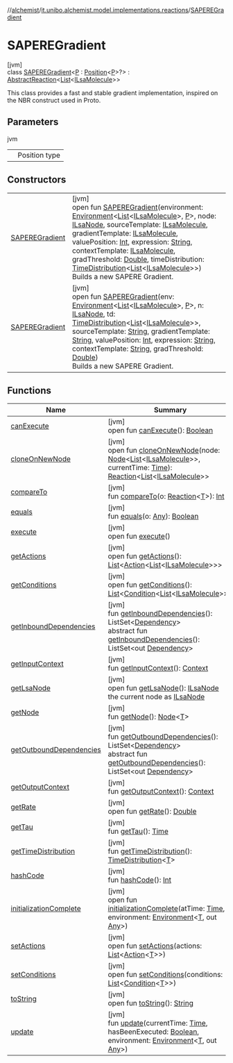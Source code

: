 //[alchemist](../../../index.md)/[it.unibo.alchemist.model.implementations.reactions](../index.md)/[SAPEREGradient](index.md)

# SAPEREGradient

[jvm]\
class [SAPEREGradient](index.md)<[P](index.md) : [Position](../../it.unibo.alchemist.model.interfaces/-position/index.md)<[P](../../it.unibo.alchemist.model.implementations.actions/-lsa-ascending-gradient-dist/index.md)>?> : [AbstractReaction](../-abstract-reaction/index.md)<[List](https://docs.oracle.com/javase/8/docs/api/java/util/List.html)<[ILsaMolecule](../../it.unibo.alchemist.model.interfaces/-i-lsa-molecule/index.md)>> 

This class provides a fast and stable gradient implementation, inspired on the NBR construct used in Proto.

## Parameters

jvm

| | |
|---|---|
| <P> | Position type |

## Constructors

| | |
|---|---|
| [SAPEREGradient](-s-a-p-e-r-e-gradient.md) | [jvm]<br>open fun [SAPEREGradient](-s-a-p-e-r-e-gradient.md)(environment: [Environment](../../it.unibo.alchemist.model.interfaces/-environment/index.md)<[List](https://docs.oracle.com/javase/8/docs/api/java/util/List.html)<[ILsaMolecule](../../it.unibo.alchemist.model.interfaces/-i-lsa-molecule/index.md)>, [P](../../it.unibo.alchemist.model.implementations.actions/-lsa-ascending-gradient-dist/index.md)>, node: [ILsaNode](../../it.unibo.alchemist.model.interfaces/-i-lsa-node/index.md), sourceTemplate: [ILsaMolecule](../../it.unibo.alchemist.model.interfaces/-i-lsa-molecule/index.md), gradientTemplate: [ILsaMolecule](../../it.unibo.alchemist.model.interfaces/-i-lsa-molecule/index.md), valuePosition: [Int](https://kotlinlang.org/api/latest/jvm/stdlib/kotlin/-int/index.html), expression: [String](https://docs.oracle.com/javase/8/docs/api/java/lang/String.html), contextTemplate: [ILsaMolecule](../../it.unibo.alchemist.model.interfaces/-i-lsa-molecule/index.md), gradThreshold: [Double](https://kotlinlang.org/api/latest/jvm/stdlib/kotlin/-double/index.html), timeDistribution: [TimeDistribution](../../it.unibo.alchemist.model.interfaces/-time-distribution/index.md)<[List](https://docs.oracle.com/javase/8/docs/api/java/util/List.html)<[ILsaMolecule](../../it.unibo.alchemist.model.interfaces/-i-lsa-molecule/index.md)>>)<br>Builds a new SAPERE Gradient. |
| [SAPEREGradient](-s-a-p-e-r-e-gradient.md) | [jvm]<br>open fun [SAPEREGradient](-s-a-p-e-r-e-gradient.md)(env: [Environment](../../it.unibo.alchemist.model.interfaces/-environment/index.md)<[List](https://docs.oracle.com/javase/8/docs/api/java/util/List.html)<[ILsaMolecule](../../it.unibo.alchemist.model.interfaces/-i-lsa-molecule/index.md)>, [P](../../it.unibo.alchemist.model.implementations.actions/-lsa-ascending-gradient-dist/index.md)>, n: [ILsaNode](../../it.unibo.alchemist.model.interfaces/-i-lsa-node/index.md), td: [TimeDistribution](../../it.unibo.alchemist.model.interfaces/-time-distribution/index.md)<[List](https://docs.oracle.com/javase/8/docs/api/java/util/List.html)<[ILsaMolecule](../../it.unibo.alchemist.model.interfaces/-i-lsa-molecule/index.md)>>, sourceTemplate: [String](https://docs.oracle.com/javase/8/docs/api/java/lang/String.html), gradientTemplate: [String](https://docs.oracle.com/javase/8/docs/api/java/lang/String.html), valuePosition: [Int](https://kotlinlang.org/api/latest/jvm/stdlib/kotlin/-int/index.html), expression: [String](https://docs.oracle.com/javase/8/docs/api/java/lang/String.html), contextTemplate: [String](https://docs.oracle.com/javase/8/docs/api/java/lang/String.html), gradThreshold: [Double](https://kotlinlang.org/api/latest/jvm/stdlib/kotlin/-double/index.html))<br>Builds a new SAPERE Gradient. |

## Functions

| Name | Summary |
|---|---|
| [canExecute](can-execute.md) | [jvm]<br>open fun [canExecute](can-execute.md)(): [Boolean](https://kotlinlang.org/api/latest/jvm/stdlib/kotlin/-boolean/index.html) |
| [cloneOnNewNode](clone-on-new-node.md) | [jvm]<br>open fun [cloneOnNewNode](clone-on-new-node.md)(node: [Node](../../it.unibo.alchemist.model.interfaces/-node/index.md)<[List](https://docs.oracle.com/javase/8/docs/api/java/util/List.html)<[ILsaMolecule](../../it.unibo.alchemist.model.interfaces/-i-lsa-molecule/index.md)>>, currentTime: [Time](../../it.unibo.alchemist.model.interfaces/-time/index.md)): [Reaction](../../it.unibo.alchemist.model.interfaces/-reaction/index.md)<[List](https://docs.oracle.com/javase/8/docs/api/java/util/List.html)<[ILsaMolecule](../../it.unibo.alchemist.model.interfaces/-i-lsa-molecule/index.md)>> |
| [compareTo](../-abstract-reaction/compare-to.md) | [jvm]<br>fun [compareTo](../-abstract-reaction/compare-to.md)(o: [Reaction](../../it.unibo.alchemist.model.interfaces/-reaction/index.md)<[T](../../it.unibo.alchemist.model.implementations.actions/-abstract-action/index.md)>): [Int](https://kotlinlang.org/api/latest/jvm/stdlib/kotlin/-int/index.html) |
| [equals](../-abstract-reaction/equals.md) | [jvm]<br>fun [equals](../-abstract-reaction/equals.md)(o: [Any](https://kotlinlang.org/api/latest/jvm/stdlib/kotlin/-any/index.html)): [Boolean](https://kotlinlang.org/api/latest/jvm/stdlib/kotlin/-boolean/index.html) |
| [execute](execute.md) | [jvm]<br>open fun [execute](execute.md)() |
| [getActions](get-actions.md) | [jvm]<br>open fun [getActions](get-actions.md)(): [List](https://docs.oracle.com/javase/8/docs/api/java/util/List.html)<[Action](../../it.unibo.alchemist.model.interfaces/-action/index.md)<[List](https://docs.oracle.com/javase/8/docs/api/java/util/List.html)<[ILsaMolecule](../../it.unibo.alchemist.model.interfaces/-i-lsa-molecule/index.md)>>> |
| [getConditions](get-conditions.md) | [jvm]<br>open fun [getConditions](get-conditions.md)(): [List](https://docs.oracle.com/javase/8/docs/api/java/util/List.html)<[Condition](../../it.unibo.alchemist.model.interfaces/-condition/index.md)<[List](https://docs.oracle.com/javase/8/docs/api/java/util/List.html)<[ILsaMolecule](../../it.unibo.alchemist.model.interfaces/-i-lsa-molecule/index.md)>>> |
| [getInboundDependencies](../-abstract-reaction/get-inbound-dependencies.md) | [jvm]<br>fun [getInboundDependencies](../-abstract-reaction/get-inbound-dependencies.md)(): ListSet<[Dependency](../../it.unibo.alchemist.model.interfaces/-dependency/index.md)><br>abstract fun [getInboundDependencies](../../it.unibo.alchemist.model.interfaces/-reaction/get-inbound-dependencies.md)(): ListSet<out [Dependency](../../it.unibo.alchemist.model.interfaces/-dependency/index.md)> |
| [getInputContext](../-abstract-reaction/get-input-context.md) | [jvm]<br>fun [getInputContext](../-abstract-reaction/get-input-context.md)(): [Context](../../it.unibo.alchemist.model.interfaces/-context/index.md) |
| [getLsaNode](get-lsa-node.md) | [jvm]<br>open fun [getLsaNode](get-lsa-node.md)(): [ILsaNode](../../it.unibo.alchemist.model.interfaces/-i-lsa-node/index.md)<br>the current node as [ILsaNode](../../it.unibo.alchemist.model.interfaces/-i-lsa-node/index.md) |
| [getNode](../-navigation-prioritised-steering-with-physics/index.md#-1244046302%2FFunctions%2F-267951372) | [jvm]<br>fun [getNode](../-navigation-prioritised-steering-with-physics/index.md#-1244046302%2FFunctions%2F-267951372)(): [Node](../../it.unibo.alchemist.model.interfaces/-node/index.md)<[T](../../it.unibo.alchemist.model.implementations.actions/-abstract-action/index.md)> |
| [getOutboundDependencies](../-abstract-reaction/get-outbound-dependencies.md) | [jvm]<br>fun [getOutboundDependencies](../-abstract-reaction/get-outbound-dependencies.md)(): ListSet<[Dependency](../../it.unibo.alchemist.model.interfaces/-dependency/index.md)><br>abstract fun [getOutboundDependencies](../../it.unibo.alchemist.model.interfaces/-reaction/get-outbound-dependencies.md)(): ListSet<out [Dependency](../../it.unibo.alchemist.model.interfaces/-dependency/index.md)> |
| [getOutputContext](../-abstract-reaction/get-output-context.md) | [jvm]<br>fun [getOutputContext](../-abstract-reaction/get-output-context.md)(): [Context](../../it.unibo.alchemist.model.interfaces/-context/index.md) |
| [getRate](get-rate.md) | [jvm]<br>open fun [getRate](get-rate.md)(): [Double](https://kotlinlang.org/api/latest/jvm/stdlib/kotlin/-double/index.html) |
| [getTau](../-abstract-reaction/get-tau.md) | [jvm]<br>fun [getTau](../-abstract-reaction/get-tau.md)(): [Time](../../it.unibo.alchemist.model.interfaces/-time/index.md) |
| [getTimeDistribution](../-navigation-prioritised-steering-with-physics/index.md#2053953683%2FFunctions%2F-267951372) | [jvm]<br>fun [getTimeDistribution](../-navigation-prioritised-steering-with-physics/index.md#2053953683%2FFunctions%2F-267951372)(): [TimeDistribution](../../it.unibo.alchemist.model.interfaces/-time-distribution/index.md)<[T](../../it.unibo.alchemist.model.implementations.actions/-abstract-action/index.md)> |
| [hashCode](../-abstract-reaction/hash-code.md) | [jvm]<br>fun [hashCode](../-abstract-reaction/hash-code.md)(): [Int](https://kotlinlang.org/api/latest/jvm/stdlib/kotlin/-int/index.html) |
| [initializationComplete](../-abstract-reaction/initialization-complete.md) | [jvm]<br>open fun [initializationComplete](../-abstract-reaction/initialization-complete.md)(atTime: [Time](../../it.unibo.alchemist.model.interfaces/-time/index.md), environment: [Environment](../../it.unibo.alchemist.model.interfaces/-environment/index.md)<[T](../../it.unibo.alchemist.model.implementations.actions/-abstract-action/index.md), out [Any](https://kotlinlang.org/api/latest/jvm/stdlib/kotlin/-any/index.html)>) |
| [setActions](index.md#2022331282%2FFunctions%2F-267951372) | [jvm]<br>open fun [setActions](index.md#2022331282%2FFunctions%2F-267951372)(actions: [List](https://docs.oracle.com/javase/8/docs/api/java/util/List.html)<[Action](../../it.unibo.alchemist.model.interfaces/-action/index.md)<[T](../../it.unibo.alchemist.model.implementations.actions/-abstract-action/index.md)>>) |
| [setConditions](index.md#1708622090%2FFunctions%2F-267951372) | [jvm]<br>open fun [setConditions](index.md#1708622090%2FFunctions%2F-267951372)(conditions: [List](https://docs.oracle.com/javase/8/docs/api/java/util/List.html)<[Condition](../../it.unibo.alchemist.model.interfaces/-condition/index.md)<[T](../../it.unibo.alchemist.model.implementations.actions/-abstract-action/index.md)>>) |
| [toString](../-abstract-reaction/to-string.md) | [jvm]<br>open fun [toString](../-abstract-reaction/to-string.md)(): [String](https://docs.oracle.com/javase/8/docs/api/java/lang/String.html) |
| [update](../-abstract-reaction/update.md) | [jvm]<br>fun [update](../-abstract-reaction/update.md)(currentTime: [Time](../../it.unibo.alchemist.model.interfaces/-time/index.md), hasBeenExecuted: [Boolean](https://kotlinlang.org/api/latest/jvm/stdlib/kotlin/-boolean/index.html), environment: [Environment](../../it.unibo.alchemist.model.interfaces/-environment/index.md)<[T](../../it.unibo.alchemist.model.implementations.actions/-abstract-action/index.md), out [Any](https://kotlinlang.org/api/latest/jvm/stdlib/kotlin/-any/index.html)>) |
